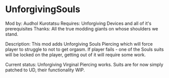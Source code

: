 # UnforgivingSouls

Mod by:    Audhol 
           Kurotatsu
Requires:  Unforgiving Devices and all of it's prerequisites
Thanks:    All the true modding giants on whose shoulders we stand.

Description: This mod adds Unforgiving Souls Piercing which will force player to struggle to not to get orgasm. If player fails - one of the Souls suits will be locked on the player, getting out of it will require some work.

Current status: Unforgiving Virginal Piercing works. 
Suits are for now simply patched to UD, their functionality WIP.
